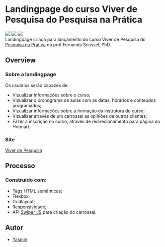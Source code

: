 # Landingpage do curso Viver de Pesquisa do Pesquisa na Prática
 <div>
 <img src="https://img.shields.io/badge/HTML-239120?style=for-the-badge&logo=html5&logoColor=white" target="_blank">
 <img src="https://img.shields.io/badge/CSS-239120?&style=for-the-badge&logo=css3&logoColor=white" target="_blank">
 <img src="https://img.shields.io/badge/JavaScript-F7DF1E?style=for-the-badge&logo=javascript&logoColor=black" target="_blank">
 </div>
 Landingpage criada para lançamento do curso Viver de Pesquisa do <a href="https://www.instagram.com/pesquisanapratica/" target="_blank">Pesquisa na Prática</a> da prof.Fernanda Scussel, PhD.
 <h2> Overview </h2>
 <h3>Sobre a landingpage</h3>
 <p>Os usuários serão capazes de:</p>
 <ul>
 <li>Vizualizar informações sobre o curso;</li>
 <li>Vizualizar o cronograma de aulas com as datas, horários e conteúdos programados;</li>
 <li>Vizualizar informações sobre a formação da instrutora do curso;</li>
 <li>Vizualizar através de um carrossel as opiniões de outros clientes;</li>
 <li>Fazer a inscrição no curso, através de redirecionamento para página do Hotmart.</li>
 </ul>
 <h3>Site</h3>
 <a href="https://yasmingonc.github.io/pesquisanapratica-landingpage/" target="_blank">Viver de Pesquisa</a>
 
 <h2> Processo </h2>
 <h3>Construído com:</h3>
 <ul>
 <li>Tags HTML semânticas;</li>
 <li>Flexbox;</li>
 <li>Gridlayout;</li>
 <li>Responsividade;</li>
 <li>API <a href="https://swiperjs.com/swiper-api#navigation" target="_blank">Swiper JS</a> para criação do carrossel.</li>
 </ul>
 <h2> Autor </h2>
 <ul>
 <li><a href="https://highlightjs.org/" target="_blank">Yasmin</a></li>
 </ul>

